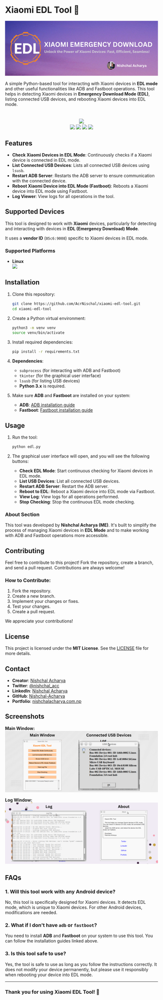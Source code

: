 
# Xiaomi EDL Tool 🚀

![Xiaomi EDL Tool Logo](XIAOMI%20EMERGENCY%20DOWNLOAD.png) 


A simple Python-based tool for interacting with Xiaomi devices in **EDL mode** and other useful functionalities like ADB and Fastboot operations. This tool helps in detecting Xiaomi devices in **Emergency Download Mode (EDL)**, listing connected USB devices, and rebooting Xiaomi devices into EDL mode.

#
#
#

<p align="center">
 
  <img src="https://img.shields.io/badge/Xiaomi-%23FF6900.svg?style=for-the-badge&logo=xiaomi&logoColor=white" />
  <br/>
  <a href="https://github.com/AcrNischal/Xiaomi-EDL-Tool/graphs/contributors"><img src="https://img.shields.io/github/contributors/AcrNischal/Xiaomi-EDL-Tool?style=for-the-badge" /></a>
  <a href="https://github.com/AcrNischal/Xiaomi-EDL-Tool/stargazers"><img src="https://img.shields.io/github/stars/AcrNischal/Xiaomi-EDL-Tool?style=for-the-badge" /></a>
  <a href="https://github.com/AcrNischal/Xiaomi-EDL-Tool/forks"><img src="https://img.shields.io/github/stars/AcrNischal/Xiaomi-EDL-Tool?style=for-the-badge" /></a>
  <a href="https://github.com/AcrNischal/Xiaomi-EDL-Tool/blob/main/LICENSE"><img src="https://img.shields.io/github/license/AcrNischal/Xiaomi-EDL-Tool?style=for-the-badge&color=purple" /></a>
</p>


## Features
- **Check Xiaomi Devices in EDL Mode**: Continuously checks if a Xiaomi device is connected in EDL mode.
- **List Connected USB Devices**: Lists all connected USB devices using `lsusb`.
- **Restart ADB Server**: Restarts the ADB server to ensure communication with the connected device.
- **Reboot Xiaomi Device into EDL Mode (Fastboot)**: Reboots a Xiaomi device into EDL mode using Fastboot.
- **Log Viewer**: View logs for all operations in the tool.

## Supported Devices
This tool is designed to work with **Xiaomi** devices, particularly for detecting and interacting with devices in **EDL (Emergency Download) Mode**. 

It uses a **vendor ID** (`05c6:9008`) specific to Xiaomi devices in EDL mode.

### Supported Platforms
- **Linux**
  <br>
  <img src="https://img.shields.io/badge/Linux-OS-black?style=for-the-badge&logo=linux" />


## Installation

1. Clone this repository:

   ```bash
   git clone https://github.com/AcrNischal/xiaomi-edl-tool.git
   cd xiaomi-edl-tool
   ```

2. Create a Python virtual environment:

   ```bash
   python3 -m venv venv
   source venv/bin/activate
   ```

3. Install required dependencies:

   ```bash
   pip install -r requirements.txt
   ```

4. **Dependencies**:
   - `subprocess` (for interacting with ADB and Fastboot)
   - `tkinter` (for the graphical user interface)
   - `lsusb` (for listing USB devices)
   - **Python 3.x** is required.

5. Make sure **ADB** and **Fastboot** are installed on your system:

   - **ADB**: [ADB installation guide](https://developer.android.com/studio/command-line/adb)
   - **Fastboot**: [Fastboot installation guide](https://developer.android.com/studio/command-line/fastboot)

## Usage

1. Run the tool:

   ```bash
   python edl.py
   ```

2. The graphical user interface will open, and you will see the following buttons:
   - **Check EDL Mode**: Start continuous checking for Xiaomi devices in EDL mode.
   - **List USB Devices**: List all connected USB devices.
   - **Restart ADB Server**: Restart the ADB server.
   - **Reboot to EDL**: Reboot a Xiaomi device into EDL mode via Fastboot.
   - **View Log**: View logs for all operations performed.
   - **Stop Checking**: Stop the continuous EDL mode checking.

### About Section
This tool was developed by **Nishchal Acharya (ME)**. It's built to simplify the process of managing Xiaomi devices in **EDL Mode** and to make working with ADB and Fastboot operations more accessible.

## Contributing

Feel free to contribute to this project! Fork the repository, create a branch, and send a pull request. Contributions are always welcome!

### How to Contribute:
1. Fork the repository.
2. Create a new branch.
3. Implement your changes or fixes.
4. Test your changes.
5. Create a pull request.

We appreciate your contributions!

## License

This project is licensed under the **MIT License**. See the [LICENSE](LICENSE) file for more details.

## Contact

- **Creator**: [Nishchal Acharya](https://nishchalacharya.com.np/)
- **Twitter**: [@nishchal_acc](https://x.com/nishchal_acc)
- **LinkedIn**: [Nishchal Acharya](https://www.linkedin.com/in/nishchalacharya/)
- **GitHub**: [Nishchal-Acharya](https://github.com/AcrNischal)
- **Portfolio**: [nishchalacharya.com.np](https://nishchalacharya.com.np/)

## Screenshots

**Main Window:**
![Main Window](MainWindow.png) 

**Log Window:**
![Log Window](ActivityWindow.png) 

## FAQs

### 1. **Will this tool work with any Android device?**
   No, this tool is specifically designed for Xiaomi devices. It detects EDL mode, which is unique to Xiaomi devices. For other Android devices, modifications are needed.

### 2. **What if I don't have `adb` or `fastboot`?**
   You need to install **ADB** and **Fastboot** on your system to use this tool. You can follow the installation guides linked above.

### 3. **Is this tool safe to use?**
   Yes, the tool is safe to use as long as you follow the instructions correctly. It does not modify your device permanently, but please use it responsibly when rebooting your device into EDL mode.

---

### Thank you for using Xiaomi EDL Tool! 🎉
